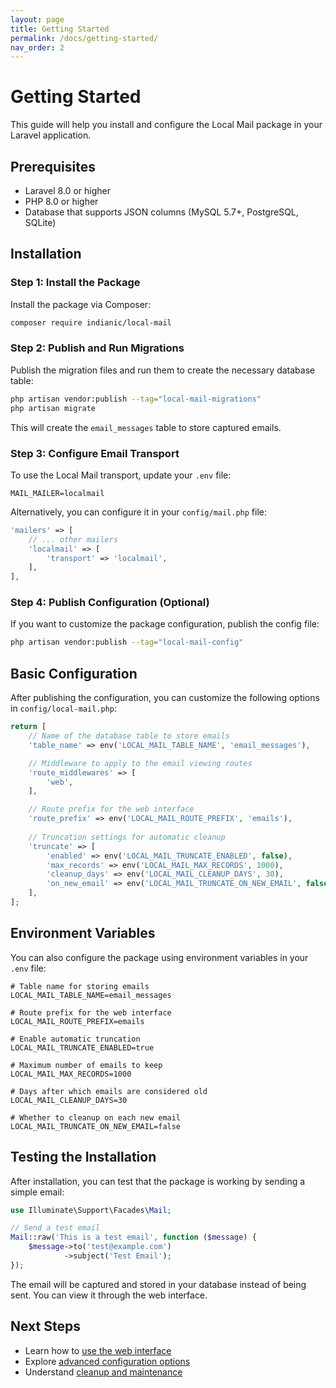 ```yaml
---
layout: page
title: Getting Started
permalink: /docs/getting-started/
nav_order: 2
---
```


# Getting Started

This guide will help you install and configure the Local Mail package in your Laravel application.

## Prerequisites

- Laravel 8.0 or higher
- PHP 8.0 or higher
- Database that supports JSON columns (MySQL 5.7+, PostgreSQL, SQLite)

## Installation

### Step 1: Install the Package

Install the package via Composer:

```bash
composer require indianic/local-mail
```

### Step 2: Publish and Run Migrations

Publish the migration files and run them to create the necessary database table:

```bash
php artisan vendor:publish --tag="local-mail-migrations"
php artisan migrate
```

This will create the `email_messages` table to store captured emails.

### Step 3: Configure Email Transport

To use the Local Mail transport, update your `.env` file:

```env
MAIL_MAILER=localmail
```

Alternatively, you can configure it in your `config/mail.php` file:

```php
'mailers' => [
    // ... other mailers
    'localmail' => [
        'transport' => 'localmail',
    ],
],
```

### Step 4: Publish Configuration (Optional)

If you want to customize the package configuration, publish the config file:

```bash
php artisan vendor:publish --tag="local-mail-config"
```

## Basic Configuration

After publishing the configuration, you can customize the following options in `config/local-mail.php`:

```php
return [
    // Name of the database table to store emails
    'table_name' => env('LOCAL_MAIL_TABLE_NAME', 'email_messages'),

    // Middleware to apply to the email viewing routes
    'route_middlewares' => [
        'web',
    ],

    // Route prefix for the web interface
    'route_prefix' => env('LOCAL_MAIL_ROUTE_PREFIX', 'emails'),
    
    // Truncation settings for automatic cleanup
    'truncate' => [
        'enabled' => env('LOCAL_MAIL_TRUNCATE_ENABLED', false),
        'max_records' => env('LOCAL_MAIL_MAX_RECORDS', 1000),
        'cleanup_days' => env('LOCAL_MAIL_CLEANUP_DAYS', 30),
        'on_new_email' => env('LOCAL_MAIL_TRUNCATE_ON_NEW_EMAIL', false),
    ],
];
```

## Environment Variables

You can also configure the package using environment variables in your `.env` file:

```env
# Table name for storing emails
LOCAL_MAIL_TABLE_NAME=email_messages

# Route prefix for the web interface
LOCAL_MAIL_ROUTE_PREFIX=emails

# Enable automatic truncation
LOCAL_MAIL_TRUNCATE_ENABLED=true

# Maximum number of emails to keep
LOCAL_MAIL_MAX_RECORDS=1000

# Days after which emails are considered old
LOCAL_MAIL_CLEANUP_DAYS=30

# Whether to cleanup on each new email
LOCAL_MAIL_TRUNCATE_ON_NEW_EMAIL=false
```

## Testing the Installation

After installation, you can test that the package is working by sending a simple email:

```php
use Illuminate\Support\Facades\Mail;

// Send a test email
Mail::raw('This is a test email', function ($message) {
    $message->to('test@example.com')
            ->subject('Test Email');
});
```

The email will be captured and stored in your database instead of being sent. You can view it through the web interface.

## Next Steps

- Learn how to [use the web interface](/docs/usage/)
- Explore [advanced configuration options](/docs/configuration/)
- Understand [cleanup and maintenance](/docs/maintenance/)